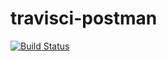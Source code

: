 # travisci-postman
[![Build Status](https://travis-ci.org/mrizkysaragih/travisci-postman.svg?branch=master)](https://travis-ci.org/mrizkysaragih/travisci-postman)
